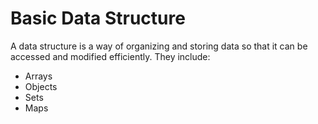 # Basic Data Structure
A data structure is a way of organizing and storing data so that it can be accessed and modified efficiently.
They include:
- Arrays
- Objects
- Sets
- Maps
